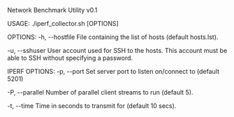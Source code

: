 Network Benchmark Utility v0.1

USAGE:
  ./iperf_collector.sh [OPTIONS]

OPTIONS:
  -h, --hostfile <arg>
        File containing the list of hosts (default hosts.lst).

  -u, --sshuser <arg>
        User account used for SSH to the hosts. This account must be able to
        SSH without specifying a password.

IPERF OPTIONS:
  -p, --port <arg>
        Set server port to listen on/connect to (default 5201)

  -P, --parallel <arg>
        Number of parallel client streams to run (default 5).

  -t, --time <arg>
        Time in seconds to transmit for (default 10 secs).
